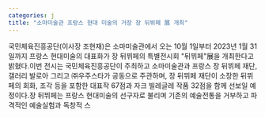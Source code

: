 ```yaml
---
categories: j
title: "소마미술관 프랑스 현대 미술의 거장 장 뒤뷔페 展 개최"
---
```

국민체육진흥공단(이사장 조현재)은 소마미술관에서 오는 10월 1일부터 2023년 1월 31일까지 프랑스 현대미술의 대표화가 장 뒤뷔페의 특별전시회 "뒤뷔페"展을 개최한다고 밝혔다.이번 전시는 국민체육진흥공단이 주최하고 소마미술관과 프랑스 장 뒤뷔페 재단, 갤러리 발로아 그리고 ㈜우주스타가 공동으로 주관하며, 장 뒤뷔페 재단이 소장한 뒤뷔페의 회화, 조각 등을 포함한 대표작 67점과 자크 빌레글레 작품 32점을 함께 선보일 예정이다.장 뒤뷔페는 프랑스 현대미술의 선구자로 불리며 기존의 예술전통을 거부하고 파격적인 예술실험과 독창적 스